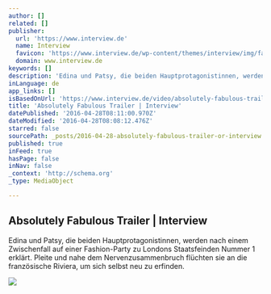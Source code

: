 ```yaml
---
author: []
related: []
publisher:
  url: 'https://www.interview.de'
  name: Interview
  favicon: 'https://www.interview.de/wp-content/themes/interview/img/favicon.ico'
  domain: www.interview.de
keywords: []
description: 'Edina und Patsy, die beiden Hauptprotagonistinnen, werden nach einem Zwischenfall auf einer Fashion-Party zu Londons Staatsfeinden Nummer 1 erklärt. Pleite und nahe dem Nervenzusammenbruch flüchten sie an die französische Riviera, um sich selbst neu zu erfinden.'
inLanguage: de
app_links: []
isBasedOnUrl: 'https://www.interview.de/video/absolutely-fabulous-trailer/'
title: 'Absolutely Fabulous Trailer | Interview'
datePublished: '2016-04-28T08:11:00.970Z'
dateModified: '2016-04-28T08:08:12.476Z'
starred: false
sourcePath: _posts/2016-04-28-absolutely-fabulous-trailer-or-interview.md
published: true
inFeed: true
hasPage: false
inNav: false
_context: 'http://schema.org'
_type: MediaObject

---
```

<article style=""><h1>Absolutely Fabulous Trailer | Interview</h1><p>Edina und Patsy, die beiden Hauptprotagonistinnen, werden nach einem Zwischenfall auf einer Fashion-Party zu Londons Staatsfeinden Nummer 1 erklärt. Pleite und nahe dem Nervenzusammenbruch flüchten sie an die französische Riviera, um sich selbst neu zu erfinden.</p><img src="https://www.interview.de/wp-content/uploads/2016/04/vhqsyeod50welecvdlka-700x394.jpg" /></article>